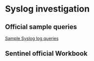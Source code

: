 # Syslog investigation

## Official sample queries
[Sample Syslog log queries](https://learn.microsoft.com/en-us/azure/azure-monitor/agents/data-collection-syslog#sample-syslog-log-queries)


## Sentinel official Workbook

